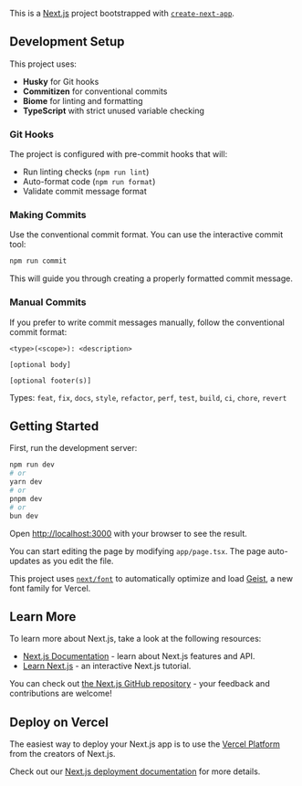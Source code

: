 This is a [Next.js](https://nextjs.org) project bootstrapped with [`create-next-app`](https://nextjs.org/docs/app/api-reference/cli/create-next-app).

## Development Setup

This project uses:

- **Husky** for Git hooks
- **Commitizen** for conventional commits
- **Biome** for linting and formatting
- **TypeScript** with strict unused variable checking

### Git Hooks

The project is configured with pre-commit hooks that will:

- Run linting checks (`npm run lint`)
- Auto-format code (`npm run format`)
- Validate commit message format

### Making Commits

Use the conventional commit format. You can use the interactive commit tool:

```bash
npm run commit
```

This will guide you through creating a properly formatted commit message.

### Manual Commits

If you prefer to write commit messages manually, follow the conventional commit format:

```
<type>(<scope>): <description>

[optional body]

[optional footer(s)]
```

Types: `feat`, `fix`, `docs`, `style`, `refactor`, `perf`, `test`, `build`, `ci`, `chore`, `revert`

## Getting Started

First, run the development server:

```bash
npm run dev
# or
yarn dev
# or
pnpm dev
# or
bun dev
```

Open [http://localhost:3000](http://localhost:3000) with your browser to see the result.

You can start editing the page by modifying `app/page.tsx`. The page auto-updates as you edit the file.

This project uses [`next/font`](https://nextjs.org/docs/app/building-your-application/optimizing/fonts) to automatically optimize and load [Geist](https://vercel.com/font), a new font family for Vercel.

## Learn More

To learn more about Next.js, take a look at the following resources:

- [Next.js Documentation](https://nextjs.org/docs) - learn about Next.js features and API.
- [Learn Next.js](https://nextjs.org/learn) - an interactive Next.js tutorial.

You can check out [the Next.js GitHub repository](https://github.com/vercel/next.js) - your feedback and contributions are welcome!

## Deploy on Vercel

The easiest way to deploy your Next.js app is to use the [Vercel Platform](https://vercel.com/new?utm_medium=default-template&filter=next.js&utm_source=create-next-app&utm_campaign=create-next-app-readme) from the creators of Next.js.

Check out our [Next.js deployment documentation](https://nextjs.org/docs/app/building-your-application/deploying) for more details.
